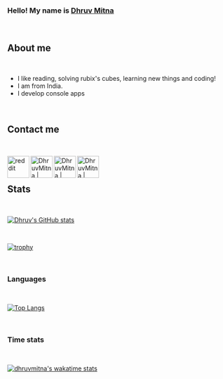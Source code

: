 ### Hello! My name is [Dhruv Mitna](https://github.com/DhruvMitna)

<br />

## About me

<br />

- I like reading, solving rubix's cubes, learning new things and coding!
- I am from India.
- I develop console apps

<br />

## Contact me

<br />

[<img align="left" alt="reddit" width="50px" src="https://image.flaticon.com/icons/png/512/2111/2111589.png" />](https://reddit.com/u/DhruvMitna)
[<img align="left" alt="DhruvMitna | Instagram" width="50px" src="https://image.flaticon.com/icons/png/512/733/733558.png" />](https://www.instagram.com/d.h.r.u.v.69/)
[<img align="left" alt="DhruvMitna | Gmail" width="50px" src="https://image.flaticon.com/icons/png/512/552/552486.png" />](https://mail.google.com/mail/u/0/#inbox?compose=CllgCJlFDPjphDrXTWtRdgFxlSMDbWbJkPMhGmHBVQhplMxQfpJNNbNPfFMGmLlxmzsNXkMVpPL)
[<img align="left" alt="DhruvMitna | Twitter" width="50px" src="https://image.flaticon.com/icons/png/512/733/733579.png" />](https://twitter.com/DhruvMitna)

<br />
<br />

## Stats

<br />

[![Dhruv's GitHub stats](https://github-readme-stats.vercel.app/api?username=dhruvmitna&count_private=true&show_icons=true&theme=radical&hide_border=true&include_all_commits=true&custom_title=stats)](https://github.com/anuraghazra/github-readme-stats)

<br />

[![trophy](https://github-profile-trophy.vercel.app/?username=dhruvmitna&theme=radical)](https://github.com/ryo-ma/github-profile-trophy&margin-w=20&margin-h=20)

<!-- ## Pinned repositories

[![Pinned repository](https://github-readme-stats.vercel.app/api/pin/?username=dhruvmitna&repo=password-generator&theme=radical&show_owner=true&hide_border=true)](https://github.com/DhruvMitna/password-generator)
[![Pinned repository](https://github-readme-stats.vercel.app/api/pin/?username=dhruvmitna&repo=blackjack&theme=radical&show_owner=true&hide_border=true)](https://github.com/DhruvMitna/blackjack)
[![Pinned repository](https://github-readme-stats.vercel.app/api/pin/?username=dhruvmitna&repo=guess-the-number&theme=radical&show_owner=true&hide_border=true)](https://github.com/DhruvMitna/guess-the-number)
[![Pinned repository](https://github-readme-stats.vercel.app/api/pin/?username=dhruvmitna&repo=combination-finder&theme=radical&show_owner=true&hide_border=true)](https://github.com/DhruvMitna/combination-finder)
[![Pinned repository](https://github-readme-stats.vercel.app/api/pin/?username=dhruvmitna&repo=rootfolder-template&theme=radical&show_owner=true&hide_border=true)](https://github.com/DhruvMitna/rootfolder-template)
[![Pinned repository](https://github-readme-stats.vercel.app/api/pin/?username=dhruvmitna&repo=randoms&theme=radical&show_owner=true&hide_border=true)](https://github.com/DhruvMitna/randoms) -->

<br />

### Languages

<br />

[![Top Langs](https://github-readme-stats.vercel.app/api/top-langs/?username=dhruvmitna&theme=radical&hide_border=true&layout=compact)](https://github.com/anuraghazra/github-readme-stats)

<br />

### Time stats

<br />

[![dhruvmitna's wakatime stats](https://github-readme-stats.vercel.app/api/wakatime?username=dhruvmitna&layout=compact&theme=radical&hide_border=true)](https://github.com/anuraghazra/github-readme-stats)
